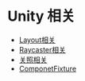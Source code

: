 # Unity 相关

- [Layout相关](./unity_ui/Layout.md)
- [Raycaster相关](./unity_ui/Raycaster.md)
- [关照相关](./unity_ui/light.md)
- [ComponetFixture](./unity_ui/ComponetFixture.md)